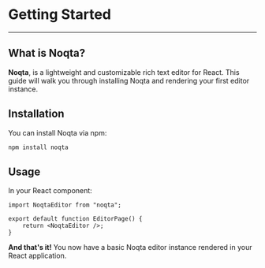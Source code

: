 # Getting Started

---

## What is Noqta?

**Noqta**, is a lightweight and customizable rich text editor for React.
This guide will walk you through installing Noqta and rendering your first editor instance.

## Installation

You can install Noqta via npm:

```bash
npm install noqta
```

## Usage

In your React component:

```tsx
import NoqtaEditor from "noqta";

export default function EditorPage() {
	return <NoqtaEditor />;
}
```

**And that's it!** You now have a basic Noqta editor instance rendered in your React application.
